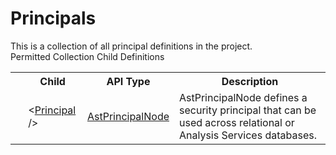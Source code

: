 # Principals

<div class="LanguageSummary"><div class ="SummaryItem">This is a collection of all principal definitions in the project.</div></div><div class="SchemaBindingGroup"><div class="SchemaBindingGroupHeader">Permitted Collection Child Definitions</div><table id="SchemaBindingList" class="SchemaBindingList"><tbody><tr><th class="SchemaBindingIconColumnHeader">&nbsp;</th><th class="SchemaBindingNameColumnHeader">Child</th><th class="SchemaBindingTypeColumnHeader">API Type</th><th class="SchemaBindingSummaryColumnHeader">Description</th></tr><tr class="cd0"><td class="SchemaBindingIcon"><div class="NotRequired" /></td><td class="SchemaBindingName"><span class="punc">&lt;</span><a href=Varigence.Languages.Biml.Table.AstPrincipalNode.html">Principal</a><span class="punc"> /&gt;</span></td><td class="SchemaBindingType"><a href="../api-reference/Varigence.Languages.Biml.Table.AstPrincipalNode.html">AstPrincipalNode</a></td><td class="SchemaBindingSummary">AstPrincipalNode defines a security principal that can be used across relational or Analysis Services databases.</td></tr></tbody></table></div>